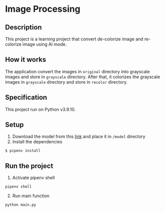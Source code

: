 # Image Processing
## Description
This project is a learning project that convert de-colorize image and re-colorize image using AI mode.

## How it works
The application convert the images in `original` directory into grayscale images and store in `grayscale` directory.
After that, it colorizes the grayscale images in `grayscale` directory and store in `recolor` directory.

## Specification
This project run on Python v3.9.10.

## Setup
1. Download the model from this [link](https://drive.google.com/drive/folders/1FaDajjtAsntF_Sw5gqF0WyakviA5l8-a) 
and place it in `/model` directory
2. Install the dependencies
```shell
$ pipenv install
```

## Run the project
1. Activate pipenv shell
```shell
pipenv shell
```
2. Run main function
```shell
python main.py
```

